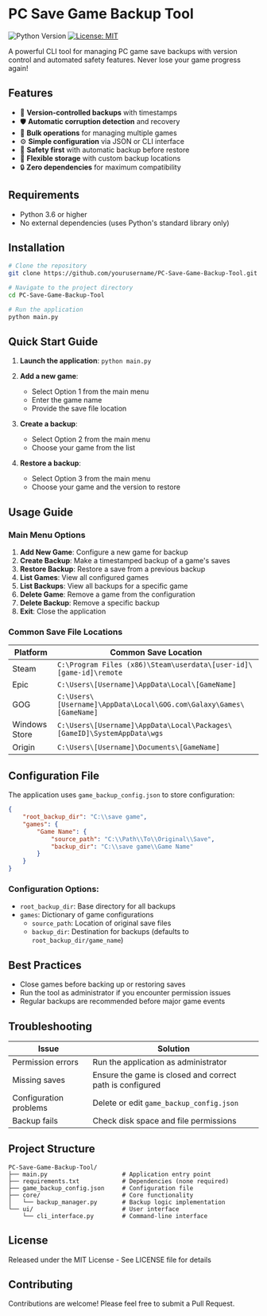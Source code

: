 # PC Save Game Backup Tool

![Python Version](https://img.shields.io/badge/python-3.6%2B-blue)
[![License: MIT](https://img.shields.io/badge/License-MIT-yellow.svg)](https://opensource.org/licenses/MIT)

A powerful CLI tool for managing PC game save backups with version control and automated safety features. Never lose your game progress again!

## Features

- 💾 **Version-controlled backups** with timestamps
- 🛡️ **Automatic corruption detection** and recovery
- 🚀 **Bulk operations** for managing multiple games
- ⚙️ **Simple configuration** via JSON or CLI interface
- 🔄 **Safety first** with automatic backup before restore
- 📁 **Flexible storage** with custom backup locations
- 🔒 **Zero dependencies** for maximum compatibility

## Requirements

- Python 3.6 or higher
- No external dependencies (uses Python's standard library only)

## Installation

```bash
# Clone the repository
git clone https://github.com/yourusername/PC-Save-Game-Backup-Tool.git

# Navigate to the project directory
cd PC-Save-Game-Backup-Tool

# Run the application
python main.py
```

## Quick Start Guide

1. **Launch the application**: `python main.py`
2. **Add a new game**:
   - Select Option 1 from the main menu
   - Enter the game name
   - Provide the save file location

3. **Create a backup**:
   - Select Option 2 from the main menu
   - Choose your game from the list

4. **Restore a backup**:
   - Select Option 3 from the main menu
   - Choose your game and the version to restore

## Usage Guide

### Main Menu Options

1. **Add New Game**: Configure a new game for backup
2. **Create Backup**: Make a timestamped backup of a game's saves
3. **Restore Backup**: Restore a save from a previous backup
4. **List Games**: View all configured games
5. **List Backups**: View all backups for a specific game
6. **Delete Game**: Remove a game from the configuration
7. **Delete Backup**: Remove a specific backup
8. **Exit**: Close the application

### Common Save File Locations

| Platform | Common Save Location |
|----------|----------------------|
| Steam    | `C:\Program Files (x86)\Steam\userdata\[user-id]\[game-id]\remote` |
| Epic     | `C:\Users\[Username]\AppData\Local\[GameName]` |
| GOG      | `C:\Users\[Username]\AppData\Local\GOG.com\Galaxy\Games\[GameName]` |
| Windows Store | `C:\Users\[Username]\AppData\Local\Packages\[GameID]\SystemAppData\wgs` |
| Origin   | `C:\Users\[Username]\Documents\[GameName]` |

## Configuration File

The application uses `game_backup_config.json` to store configuration:

```json
{
    "root_backup_dir": "C:\\save game",
    "games": {
        "Game Name": {
            "source_path": "C:\\Path\\To\\Original\\Save",
            "backup_dir": "C:\\save game\\Game Name"
        }
    }
}
```

### Configuration Options:

- `root_backup_dir`: Base directory for all backups
- `games`: Dictionary of game configurations
  - `source_path`: Location of original save files
  - `backup_dir`: Destination for backups (defaults to `root_backup_dir/game_name`)

## Best Practices

- Close games before backing up or restoring saves
- Run the tool as administrator if you encounter permission issues
- Regular backups are recommended before major game events

## Troubleshooting

| Issue | Solution |
|-------|----------|
| Permission errors | Run the application as administrator |
| Missing saves | Ensure the game is closed and correct path is configured |
| Configuration problems | Delete or edit `game_backup_config.json` |
| Backup fails | Check disk space and file permissions |

## Project Structure

```
PC-Save-Game-Backup-Tool/
├── main.py                     # Application entry point
├── requirements.txt            # Dependencies (none required)
├── game_backup_config.json     # Configuration file
├── core/                       # Core functionality
│   └── backup_manager.py       # Backup logic implementation
└── ui/                         # User interface
    └── cli_interface.py        # Command-line interface
```

## License

Released under the MIT License - See LICENSE file for details

## Contributing

Contributions are welcome! Please feel free to submit a Pull Request.



